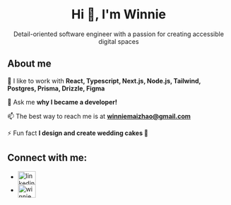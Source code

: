 <h1 align="center">Hi 👋, I'm Winnie</h1>
<p align="center">Detail-oriented software engineer with a passion for creating accessible digital spaces</p>

<h2>About me</h2>

🌱 I like to work with **React, Typescript, Next.js, Node.js, Tailwind, Postgres, Prisma, Drizzle, Figma**

💬 Ask me **why I became a developer!**

📫 The best way to reach me is at **winniemaizhao@gmail.com**

⚡ Fun fact **I design and create wedding cakes 🎂**

<h2 align="left">Connect with me:</h2>
<ul align="left">
  <li>
    <a href="https://linkedin.com/in/winniemaizhao" target="blank"><img align="center" src="https://raw.githubusercontent.com/rahuldkjain/github-profile-readme-generator/master/src/images/icons/Social/linked-in-alt.svg" alt="linkedin: winniemaizhao" height="30" width="40" /></a>
  </li>
  <li>
    <a href="mailto:winniemaizhao@gmail.com" target="blank"><img align="center" src="https://upload.wikimedia.org/wikipedia/commons/thumb/7/7e/Gmail_icon_%282020%29.svg/1024px-Gmail_icon_%282020%29.svg.png?20201210105308" alt="winniemaizhao@gmail.com" height="30" width="40" /></a>
  </li>
</ul>
